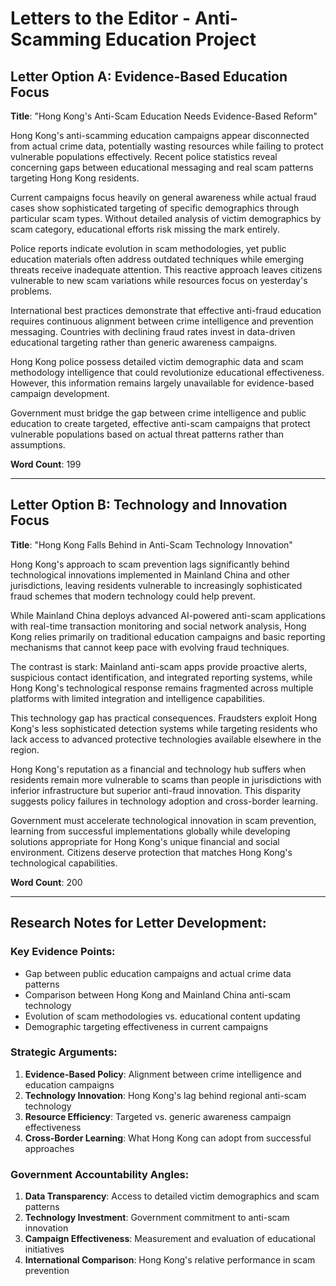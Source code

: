 # Letters to the Editor - Anti-Scamming Education Project

## Letter Option A: Evidence-Based Education Focus

**Title**: "Hong Kong's Anti-Scam Education Needs Evidence-Based Reform"

Hong Kong's anti-scamming education campaigns appear disconnected from actual crime data, potentially wasting resources while failing to protect vulnerable populations effectively. Recent police statistics reveal concerning gaps between educational messaging and real scam patterns targeting Hong Kong residents.

Current campaigns focus heavily on general awareness while actual fraud cases show sophisticated targeting of specific demographics through particular scam types. Without detailed analysis of victim demographics by scam category, educational efforts risk missing the mark entirely.

Police reports indicate evolution in scam methodologies, yet public education materials often address outdated techniques while emerging threats receive inadequate attention. This reactive approach leaves citizens vulnerable to new scam variations while resources focus on yesterday's problems.

International best practices demonstrate that effective anti-fraud education requires continuous alignment between crime intelligence and prevention messaging. Countries with declining fraud rates invest in data-driven educational targeting rather than generic awareness campaigns.

Hong Kong police possess detailed victim demographic data and scam methodology intelligence that could revolutionize educational effectiveness. However, this information remains largely unavailable for evidence-based campaign development.

Government must bridge the gap between crime intelligence and public education to create targeted, effective anti-scam campaigns that protect vulnerable populations based on actual threat patterns rather than assumptions.

**Word Count**: 199

---

## Letter Option B: Technology and Innovation Focus

**Title**: "Hong Kong Falls Behind in Anti-Scam Technology Innovation"

Hong Kong's approach to scam prevention lags significantly behind technological innovations implemented in Mainland China and other jurisdictions, leaving residents vulnerable to increasingly sophisticated fraud schemes that modern technology could help prevent.

While Mainland China deploys advanced AI-powered anti-scam applications with real-time transaction monitoring and social network analysis, Hong Kong relies primarily on traditional education campaigns and basic reporting mechanisms that cannot keep pace with evolving fraud techniques.

The contrast is stark: Mainland anti-scam apps provide proactive alerts, suspicious contact identification, and integrated reporting systems, while Hong Kong's technological response remains fragmented across multiple platforms with limited integration and intelligence capabilities.

This technology gap has practical consequences. Fraudsters exploit Hong Kong's less sophisticated detection systems while targeting residents who lack access to advanced protective technologies available elsewhere in the region.

Hong Kong's reputation as a financial and technology hub suffers when residents remain more vulnerable to scams than people in jurisdictions with inferior infrastructure but superior anti-fraud innovation. This disparity suggests policy failures in technology adoption and cross-border learning.

Government must accelerate technological innovation in scam prevention, learning from successful implementations globally while developing solutions appropriate for Hong Kong's unique financial and social environment. Citizens deserve protection that matches Hong Kong's technological capabilities.

**Word Count**: 200

---

## Research Notes for Letter Development:

### Key Evidence Points:

- Gap between public education campaigns and actual crime data patterns
- Comparison between Hong Kong and Mainland China anti-scam technology
- Evolution of scam methodologies vs. educational content updating
- Demographic targeting effectiveness in current campaigns

### Strategic Arguments:

1. **Evidence-Based Policy**: Alignment between crime intelligence and education campaigns
2. **Technology Innovation**: Hong Kong's lag behind regional anti-scam technology
3. **Resource Efficiency**: Targeted vs. generic awareness campaign effectiveness
4. **Cross-Border Learning**: What Hong Kong can adopt from successful approaches

### Government Accountability Angles:

1. **Data Transparency**: Access to detailed victim demographics and scam patterns
2. **Technology Investment**: Government commitment to anti-scam innovation
3. **Campaign Effectiveness**: Measurement and evaluation of educational initiatives
4. **International Comparison**: Hong Kong's relative performance in scam prevention
